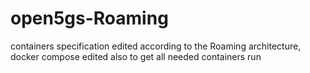 # open5gs-Roaming
containers specification edited according to the Roaming architecture, docker compose edited also to get all needed containers run
